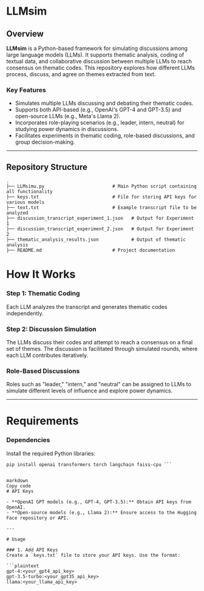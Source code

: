 # LLMsim

## Overview

**LLMsim** is a Python-based framework for simulating discussions among large language models (LLMs). It supports thematic analysis, coding of textual data, and collaborative discussion between multiple LLMs to reach consensus on thematic codes. This repository explores how different LLMs process, discuss, and agree on themes extracted from text.

### Key Features
- Simulates multiple LLMs discussing and debating their thematic codes.
- Supports both API-based (e.g., OpenAI's GPT-4 and GPT-3.5) and open-source LLMs (e.g., Meta's Llama 2).
- Incorporates role-playing scenarios (e.g., leader, intern, neutral) for studying power dynamics in discussions.
- Facilitates experiments in thematic coding, role-based discussions, and group decision-making.

---

## Repository Structure

```plaintext
.
├── LLMsimu.py                         # Main Python script containing all functionality
├── keys.txt                           # File for storing API keys for various models
├── text.txt                           # Example transcript file to be analyzed
├── discussion_transcript_experiment_1.json   # Output for Experiment 1
├── discussion_transcript_experiment_2.json   # Output for Experiment 2
├── thematic_analysis_results.json            # Output of thematic analysis
├── README.md                          # Project documentation
```


# How It Works

### Step 1: Thematic Coding
Each LLM analyzes the transcript and generates thematic codes independently.

### Step 2: Discussion Simulation
The LLMs discuss their codes and attempt to reach a consensus on a final set of themes. The discussion is facilitated through simulated rounds, where each LLM contributes iteratively.

### Role-Based Discussions
Roles such as "leader," "intern," and "neutral" can be assigned to LLMs to simulate different levels of influence and explore power dynamics.

---

# Requirements

### Dependencies
Install the required Python libraries:

```
pip install openai transformers torch langchain faiss-cpu ```


markdown
Copy code
# API Keys

- **OpenAI GPT models (e.g., GPT-4, GPT-3.5):** Obtain API keys from OpenAI.
- **Open-source models (e.g., Llama 2):** Ensure access to the Hugging Face repository or API.

---

# Usage

### 1. Add API Keys
Create a `keys.txt` file to store your API keys. Use the format:

```plaintext
gpt-4:<your_gpt4_api_key>
gpt-3.5-turbo:<your_gpt35_api_key>
llama:<your_llama_api_key>
